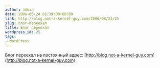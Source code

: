 ```yaml
---
author: admin
date: 2006-08-24 01:39:00+00:00
link: http://blog.not-a-kernel-guy.com/2006/08/24/25
slug: блог-переехал
title: Блог переехал
wordpress_id: 25
tags:
- WordPress
---
```


Блог переехал на постоянный адрес: [http://blog.not-a-kernel-guy.com](http://blog.not-a-kernel-guy.com)

